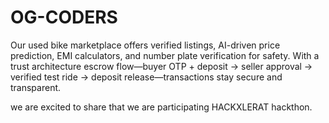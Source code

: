 # OG-CODERS

Our used bike marketplace offers verified listings, AI-driven price prediction, EMI calculators, and number plate verification for safety. With a trust architecture escrow flow—buyer OTP + deposit → seller approval → verified test ride → deposit release—transactions stay secure and transparent.

we are excited to share that we are participating HACKXLERAT hackthon.
